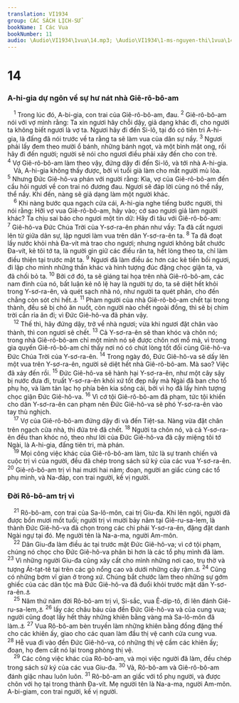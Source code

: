 ```yaml
---
translation: VI1934
group: CÁC SÁCH LỊCH-SỬ
bookName: I Các Vua 
bookNumber: 11
audio: \Audio\VI1934\1vua\14.mp3; \Audio\VI1934\1-ms-nguyen-thi\1vua\14.mp3
---
```


<div class="title"><h1>14</h1><h3>A-hi-gia dự ngôn về sự hư nát nhà Giê-rô-bô-am</h3></div>
<span class="verse 1vua_14_1"> <sup>1</sup> Trong lúc đó, A-bi-gia, con trai của Giê-rô-bô-am, đau. </span>
<span class="verse 1vua_14_2"><sup>2</sup> Giê-rô-bô-am nói với vợ mình rằng: Ta xin ngươi hãy chỗi dậy, giả dạng khác đi, cho người ta không biết ngươi là vợ ta. Ngươi hãy đi đến Si-lô, tại đó có tiên tri A-hi-gia, là đấng đã nói trước về ta rằng ta sẽ làm vua của dân sự nầy. </span>
<span class="verse 1vua_14_3"><sup>3</sup> Ngươi phải lấy đem theo mười ổ bánh, những bánh ngọt, và một bình mật ong, rồi hãy đi đến người; người sẽ nói cho ngươi điều phải xảy đến cho con trẻ. </span>
<span class="verse 1vua_14_4"><sup>4</sup> Vợ Giê-rô-bô-am làm theo vậy, đứng dậy đi đến Si-lô, và tới nhà A-hi-gia. <br/> Vả, A-hi-gia không thấy được, bởi vì tuổi già làm cho mắt người mù lòa. </span>
<span class="verse 1vua_14_5"><sup>5</sup> Nhưng Đức Giê-hô-va phán với người rằng: Kìa, vợ của Giê-rô-bô-am đến cầu hỏi ngươi về con trai nó đương đau. Ngươi sẽ đáp lời cùng nó thể nầy, thể nầy. Khi đến, nàng sẽ giả dạng làm một người khác. <br/></span>
<span class="verse 1vua_14_6"> <sup>6</sup> Khi nàng bước qua ngạch cửa cái, A-hi-gia nghe tiếng bước người, thì nói rằng: Hỡi vợ vua Giê-rô-bô-am, hãy vào; cớ sao ngươi giả làm người khác? Ta chịu sai báo cho ngươi một tin dữ: Hãy đi tâu với Giê-rô-bô-am: </span>
<span class="verse 1vua_14_7"><sup>7</sup> Giê-hô-va Đức Chúa Trời của Y-sơ-ra-ên phán như vầy: Ta đã cất ngươi lên từ giữa dân sự, lập ngươi làm vua trên dân Y-sơ-ra-ên ta. </span>
<span class="verse 1vua_14_8"><sup>8</sup> Ta đã đoạt lấy nước khỏi nhà Đa-vít mà trao cho ngươi; nhưng ngươi không bắt chước Đa-vít, kẻ tôi tớ ta, là người gìn giữ các điều răn ta, hết lòng theo ta, chỉ làm điều thiện tại trước mặt ta. </span>
<span class="verse 1vua_14_9"><sup>9</sup> Ngươi đã làm điều ác hơn các kẻ tiền bối ngươi, đi lập cho mình những thần khác và hình tượng đúc đặng chọc giận ta, và đã chối bỏ ta. </span>
<span class="verse 1vua_14_10"><sup>10</sup> Bởi cớ đó, ta sẽ giáng tai họa trên nhà Giê-rô-bô-am, các nam đinh của nó, bất luận kẻ nô lệ hay là người tự do, ta sẽ diệt hết khỏi trong Y-sơ-ra-ên, và quét sạch nhà nó, như người ta quét phân, cho đến chẳng còn sót chi hết.<a data-toggle="tooltip" data-placement="bottom" title="1Vua 15:29">⚓</a></span>
<span class="verse 1vua_14_11"><sup>11</sup> Phàm người của nhà Giê-rô-bô-am chết tại trong thành, đều sẽ bị chó ăn nuốt, còn người nào chết ngoài đồng, thì sẽ bị chim trời cắn rỉa ăn đi; vì Đức Giê-hô-va đã phán vậy. <br/></span>
<span class="verse 1vua_14_12"> <sup>12</sup> Thế thì, hãy đứng dậy, trở về nhà ngươi; vừa khi ngươi đặt chân vào thành, thì con ngươi sẽ chết. </span>
<span class="verse 1vua_14_13"><sup>13</sup> Cả Y-sơ-ra-ên sẽ than khóc và chôn nó; trong nhà Giê-rô-bô-am chỉ một mình nó sẽ được chôn nơi mồ mả, vì trong gia quyến Giê-rô-bô-am chỉ thấy nơi nó có chút lòng tốt đối cùng Giê-hô-va Đức Chúa Trời của Y-sơ-ra-ên. </span>
<span class="verse 1vua_14_14"><sup>14</sup> Trong ngày đó, Đức Giê-hô-va sẽ dấy lên một vua trên Y-sơ-ra-ên, người sẽ diệt hết nhà Giê-rô-bô-am. Mà sao? Việc đã xảy đến rồi. </span>
<span class="verse 1vua_14_15"><sup>15</sup> Đức Giê-hô-va sẽ hành hại Y-sơ-ra-ên, như một cây sậy bị nước đưa đi, truất Y-sơ-ra-ên khỏi xứ tốt đẹp nầy mà Ngài đã ban cho tổ phụ họ, và làm tản lạc họ phía bên kia sông cái, bởi vì họ đã lấy hình tượng chọc giận Đức Giê-hô-va. </span>
<span class="verse 1vua_14_16"><sup>16</sup> Vì cớ tội Giê-rô-bô-am đã phạm, tức tội khiến cho dân Y-sơ-ra-ên can phạm nên Đức Giê-hô-va sẽ phó Y-sơ-ra-ên vào tay thù nghịch. <br/></span>
<span class="verse 1vua_14_17"> <sup>17</sup> Vợ của Giê-rô-bô-am đứng dậy đi và đến Tiệt-sa. Nàng vừa đặt chân trên ngạch cửa nhà, thì đứa trẻ đã chết. </span>
<span class="verse 1vua_14_18"><sup>18</sup> Người ta chôn nó, và cả Y-sơ-ra-ên đều than khóc nó, theo như lời của Đức Giê-hô-va đã cậy miệng tôi tớ Ngài, là A-hi-gia, đấng tiên tri, mà phán. <br/></span>
<span class="verse 1vua_14_19"> <sup>19</sup> Mọi công việc khác của Giê-rô-bô-am làm, tức là sự tranh chiến và cuộc trị vì của người, đều đã chép trong sách sử ký của các vua Y-sơ-ra-ên. </span>
<span class="verse 1vua_14_20"><sup>20</sup> Giê-rô-bô-am trị vì hai mươi hai năm; đoạn, người an giấc cùng các tổ phụ mình, và Na-đáp, con trai người, kế vị người. <br/></span>
<div class="title"><h3>Đời Rô-bô-am trị vì</h3></div>
<span class="verse 1vua_14_21"> <sup>21</sup> Rô-bô-am, con trai của Sa-lô-môn, cai trị Giu-đa. Khi lên ngôi, người đã được bốn mươi mốt tuổi; người trị vì mười bảy năm tại Giê-ru-sa-lem, là thành Đức Giê-hô-va đã chọn trong các chi phái Y-sơ-ra-ên, đặng đặt danh Ngài ngự tại đó. Mẹ người tên là Na-a-ma, người Am-môn. <br/></span>
<span class="verse 1vua_14_22"> <sup>22</sup> Dân Giu-đa làm điều ác tại trước mặt Đức Giê-hô-va; vì cớ tội phạm, chúng nó chọc cho Đức Giê-hô-va phân bì hơn là các tổ phụ mình đã làm. </span>
<span class="verse 1vua_14_23"><sup>23</sup> Vì những người Giu-đa cũng xây cất cho mình những nơi cao, trụ thờ và tượng Át-tạt-tê tại trên các gò nổng cao và dưới những cây rậm.<a data-toggle="tooltip" data-placement="bottom" title="2Vua 17:9-10">⚓</a></span>
<span class="verse 1vua_14_24"><sup>24</sup> Cũng có những bợm vĩ gian ở trong xứ. Chúng bắt chước làm theo những sự gớm ghiếc của các dân tộc mà Đức Giê-hô-va đã đuổi khỏi trước mặt dân Y-sơ-ra-ên.<a data-toggle="tooltip" data-placement="bottom" title="Phu 23:17">⚓</a><br/></span>
<span class="verse 1vua_14_25"> <sup>25</sup> Năm thứ năm đời Rô-bô-am trị vì, Si-sắc, vua Ê-díp-tô, đi lên đánh Giê-ru-sa-lem,<a data-toggle="tooltip" data-placement="bottom" title="2Su 12:2-8">⚓</a></span>
<span class="verse 1vua_14_26"><sup>26</sup> lấy các châu báu của đền Đức Giê-hô-va và của cung vua; người cũng đoạt lấy hết thảy những khiên bằng vàng mà Sa-lô-môn đã làm.<a data-toggle="tooltip" data-placement="bottom" title="1Vua 10:16-17; 2Su 9:15-16">⚓</a></span>
<span class="verse 1vua_14_27"><sup>27</sup> Vua Rô-bô-am bèn truyền làm những khiên bằng đồng đặng thế cho các khiên ấy, giao cho các quan làm đầu thị vệ canh cửa cung vua. </span>
<span class="verse 1vua_14_28"><sup>28</sup> Hễ vua đi vào đền Đức Giê-hô-va, có những thị vệ cầm các khiên ấy; đoạn, họ đem cất nó lại trong phòng thị vệ. <br/></span>
<span class="verse 1vua_14_29"> <sup>29</sup> Các công việc khác của Rô-bô-am, và mọi việc người đã làm, đều chép trong sách sử ký của các vua Giu-đa. </span>
<span class="verse 1vua_14_30"><sup>30</sup> Vả, Rô-bô-am và Giê-rô-bô-am đánh giặc nhau luôn luôn. </span>
<span class="verse 1vua_14_31"><sup>31</sup> Rô-bô-am an giấc với tổ phụ người, và được chôn với họ tại trong thành Đa-vít. Mẹ người tên là Na-a-ma, người Am-môn. A-bi-giam, con trai người, kế vị người. <br/></span>
